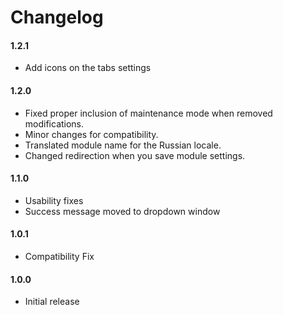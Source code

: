 # Changelog

#### 1.2.1
* Add icons on the tabs settings

#### 1.2.0
* Fixed proper inclusion of maintenance mode when removed modifications.
* Minor changes for compatibility.
* Translated module name for the Russian locale.
* Changed redirection when you save module settings.

#### 1.1.0
* Usability fixes
* Success message moved to dropdown window

#### 1.0.1
* Compatibility Fix

#### 1.0.0
* Initial release